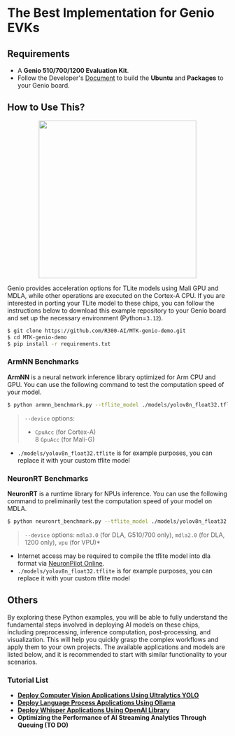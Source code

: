 # The Best Implementation for Genio EVKs


## Requirements
* A **Genio 510/700/1200 Evaluation Kit**.
* Follow the Developer's [Document](https://r300-ai.github.io/ITRI-AI-Hub/docs/genio-evk.html) to build the **Ubuntu** and **Packages** to your Genio board.


## How to Use This?

<div align="center">
<img src="https://github.com/R300-AI/MTK-genio-demo/blob/main/docs/images/chipset.png" width=360"/>
</div>

  Genio provides acceleration options for TLite models using Mali GPU and MDLA, while other operations are executed on the Cortex-A CPU. If you are interested in porting your TLite model to these chips, you can follow the instructions below to download this example repository to your Genio board and set up the necessary environment (Python=`3.12`).
  ```bash
  $ git clone https://github.com/R300-AI/MTK-genio-demo.git
  $ cd MTK-genio-demo
  $ pip install -r requirements.txt
  ```

### ArmNN Benchmarks
  **ArmNN** is a neural network inference library optimized for Arm CPU and GPU. You can use the following command to test the computation speed of your model.
  ```bash
  $ python armnn_benchmark.py --tflite_model ./models/yolov8n_float32.tflite --device GpuAcc --iteration 10
  ```
  > `--device` options:<br>
  > -  `CpuAcc` (for Cortex-A)<br>
  > 8  `GpuAcc` (for Mali-G)
  
  * `./models/yolov8n_float32.tflite` is for example purposes, you can replace it with your custom tflite model<br>


### NeuronRT Benchmarks
  **NeuronRT** is a runtime library for NPUs inference. You can use the following command to preliminarily test the computation speed of your model on MDLA.
  ```bash
  $ python neuronrt_benchmark.py --tflite_model ./models/yolov8n_float32.tflite --device mdla3.0 --iteration 10
  ```
  > `--device` options: `mdla3.0` (for DLA, G510/700 only),  `mdla2.0` (for DLA, 1200 only), `vpu` (for VPU)*

  * Internet access may be required to compile the tflite model into dla format via [NeuronPilot Online](https://app-aihub-neuronpilot.azurewebsites.net/).<br>
  * `./models/yolov8n_float32.tflite` is for example purposes, you can replace it with your custom tflite model<br>

## Others 
By exploring these Python examples, you will be able to fully understand the fundamental steps involved in deploying AI models on these chips, including preprocessing, inference computation, post-processing, and visualization. This will help you quickly grasp the complex workflows and apply them to your own projects. The available applications and models are listed below, and it is recommended to start with similar functionality to your scenarios.

### Tutorial List
* **[Deploy Computer Vision Applications Using Ultralytics YOLO](https://github.com/R300-AI/MTK-genio-demo/blob/main/docs/ultralytics_tutorial.md)**
* **[Deploy Language Process Applications Using Ollama](https://github.com/R300-AI/MTK-genio-demo/blob/main/docs/ollama_tutorial.md)**
* **[Deploy Whisper Applications Using OpenAI Library](https://github.com/R300-AI/MTK-genio-demo/blob/main/docs/whisper_tutorial.md)**
* **Optimizing the Performance of AI Streaming Analytics Through Queuing (TO DO)**

